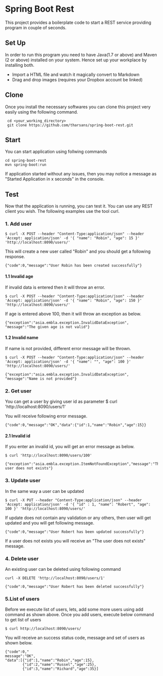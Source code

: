 # Spring Boot Rest
This project provides a boilerplate code to start a REST service providing program in couple of seconds.

## Set Up
In order to run this program you need to have Java(1.7 or above) and Maven (2 or above) installed on your system. Hence set up your workplace by installing both.    
  - Import a HTML file and watch it magically convert to Markdown
  - Drag and drop images (requires your Dropbox account be linked)

## Clone
Once you install the necessary softwares you can clone this project very easily using the following command.
   
     cd <your_working_directory> 
     git clone https://github.com/tharsans/spring-boot-rest.git

## Start
You can start application using follwing commands

    cd spring-boot-rest
    mvn spring-boot:run
    
If application started without any issues, then you may notice a message as "Started Application in x seconds" in the console. 
    
## Test
Now that the application is running, you can test it. You can use any REST client you wish. The following examples use the tool curl.

### 1. Add user
    $ curl -X POST --header "Content-Type:application/json" --header 'Accept: application/json' -d '{ "name": "Robin", "age": 15 }' 'http://localhost:8090/users/'
    
This will create a new user called "Robin" and you should get a following response.

    {"code":0,"message":"User Robin has been created successfully"}
    
#### 1.1 Invalid age
If invalid data is entered then it will throw an error.

    $ curl -X POST --header "Content-Type:application/json" --header 'Accept: application/json' -d '{ "name": "Robin", "age": 150 }' 'http://localhost:8090/users/'
    
 If age is entered above 100, then it will throw an exception as below.

    {"exception":"asia.embla.exception.InvalidDataException", "message":"The given age is not valid"}
    
#### 1.2 Invalid name
If name is not provided, different error message will be thrown. 

    $ curl -X POST --header "Content-Type:application/json" --header 'Accept: application/json' -d '{ "name": "", "age": 100 }' 'http://localhost:8090/users/'

    {"exception":"asia.embla.exception.InvalidDataException", "message":"Name is not provided"}
    
### 2. Get user
You can get a user by giving user id as parameter 
    $ curl 'http://localhost:8090/users/1'
    
You will receive following error message. 

    {"code":0,"message":"OK","data":{"id":1,"name":"Robin","age":15}}
    
#### 2.1 Invalid id
If you enter an invalid id, you will get an error message as below.
   
    $ curl 'http://localhost:8090/users/100' 
    
    {"exception":"asia.embla.exception.ItemNotFoundException","message":"The user does not exists"}
    
### 3. Update user 
In the same way a user can be updated  

    $ curl -X PUT --header "Content-Type:application/json" --header 'Accept: application/json' -d '{ "id" : 1, "name": "Robert", "age": 100 }' 'http://localhost:8090/users/'
    
If update does not contain any validation or any others, then user will get updated and you will get following message.

    {"code":0,"message":"User Robert has been updated successfully"}
    
If a user does not exists you will receive an "The user does not exists" message.

### 4. Delete user
An existing user can be deleted using following command

    curl -X DELETE 'http://localhost:8090/users/1'
    
    {"code":0,"message":"User Robert has been deleted successfully"}
    
### 5.List of users
Before we execute list of users, lets, add some more users using add command as shown above. Once you add users, execute below command to get list of users

    $ curl http://localhost:8090/users/
    
You will receive an success status code, message and set of users as shown below.

    {"code":0,"
    message":"OK",
    "data":[{"id":1,"name":"Robin","age":15},
            {"id":2,"name":"Russel","age":25},
            {"id":3,"name":"Richard","age":35}]
            
